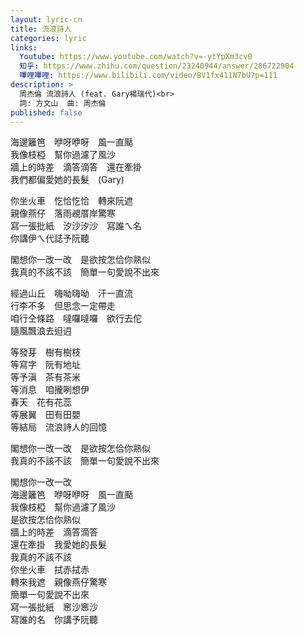 ```yaml
---
layout: lyric-cn
title: 流浪詩人
categories: lyric
links:
  Youtube: https://www.youtube.com/watch?v=-ytYpXm3cv0
  知乎: https://www.zhihu.com/question/23240944/answer/286722904
  嗶哩嗶哩: https://www.bilibili.com/video/BV1fx411N7bU?p=111
description: >
  周杰倫 流浪詩人 (feat. Gary楊瑞代)<br>
  詞: 方文山  曲: 周杰倫
published: false
---
```


海邊籬笆　咿呀咿呀　風一直颳<br>
我像枝椏　幫你過濾了風沙<br>
牆上的時差　滴答滴答　還在牽掛<br>
我們都偏愛她的長髮　(Gary)<br>

你坐火車　忔恰忔恰　轉來阮遮<br>
親像燕仔　落雨覕厝岸驚寒<br>
寫一張批紙　汐沙汐沙　寫誰ㄟ名<br>
你講伊ㄟ代誌予阮聽<br>

閣想你一改一改　是欲按怎佮你熟似<br>
我真的不該不該　簡單一句愛說不出來<br>

經過山丘　嗨呦嗨呦　汗一直流<br>
行李不多　但思念一定帶走<br>
咱行仝條路　噠囉噠囉　欲行去佗<br>
隨風飄浪去𨑨迌<br>

等發芽　樹有樹枝<br>
等寫字　阮有地址<br>
等予滇　茶有茶米<br>
等消息　咱攏咧想伊<br>
春天　花有花蕊<br>
等展翼　田有田嬰<br>
等結局　流浪詩人的回憶<br>

閣想你一改一改　是欲按怎佮你熟似<br>
我真的不該不該　簡單一句愛說不出來<br>

閣想你一改一改<br>
海邊籬笆　咿呀咿呀　風一直颳<br>
我像枝椏　幫你過濾了風沙<br>
是欲按怎佮你熟似<br>
牆上的時差　滴答滴答<br>
還在牽掛　我愛她的長髮<br>
我真的不該不該<br>
你坐火車　拭赤拭赤<br>
轉來我遮　親像燕仔驚寒<br>
簡單一句愛說不出來<br>
寫一張批紙　窸沙窸沙<br>
寫誰的名　你講予阮聽<br>

